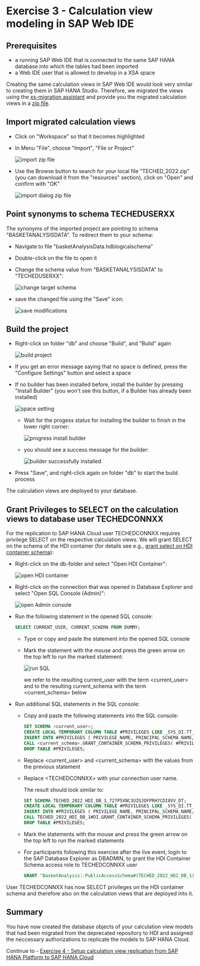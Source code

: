 # Exercise 3 - Calculation view modeling in SAP Web IDE

## Prerequisites

- a running SAP Web IDE that is connected to the same SAP HANA database into which the tables had been imported
- a Web IDE user that is allowed to develop in a XSA space

Creating the same calculation views in SAP Web IDE would look very similar to creating them in SAP HANA Studio. Therefore, we migrated the views using the [xs-migration assistant](https://help.sap.com/docs/SAP_HANA_PLATFORM/58d81eb4c9bc4899ba972c9fe7a1a115/5775fac4200441589c12a5421d0bcb1e.html) and provide you the migrated calculation views in a [zip file](/exercises/resources/TECHED_2022.zip).

## Import migrated calculation views

- Click on "Workspace" so that it becomes highlighted

- In Menu "File", choose "Import", "File or Project"

    ![import zip file](./images/importZip.png)

- Use the Browse button to search for your local file "TECHED_2022.zip" (you can download it from the "resources" section), click on "Open" and confirm with "OK"

    ![import dialog zip file](./images/importDialogZip.png)

## Point synonyms to schema TECHEDUSERXX

The synonyms of the imported project are pointing to schema "BASKETANALYSISDATA". To redirect them to your schema:

- Navigate to file "basketAnalysisData.hdblogicalschema"
- Double-click on the file to open it
- Change the schema value from "BASKETANALYSISDATA" to "TECHEDUSERXX":

    ![change target schema](./images/changeTargetSchema.png)

- save the changed file using the "Save" icon:

    ![save modifications](./images/save.png)


## Build the project

- Right-click on folder "db" and choose "Build", and "Build" again

    ![build project](./images/buildProject.png)

- If you get an error message saying that no space is defined, press the "Configure Settings" button and select a space

- If no builder has been installed before, install the builder by pressing "Install Builder" (you won't see this button, if a Builder has already been installed)

    ![space setting](./images/spaceSetting.png)

    - Wait for the progess status for installing the builder to finish in the lower right corner:

        ![progress  install builder](./images/installBuilderProgressBar.png)

    - you should see a success message for the builder:

        ![builder successfully installed](./images/builderInstallSuccess.png)

- Press "Save", and right-click again on folder "db" to start the build process

The calculation views are deployed to your database.

## Grant Privileges to SELECT on the calculation views to database user TECHEDCONNXX

For the replication to SAP HANA Cloud user TECHEDCONNXX requires privilege SELECT on the respective calculation views. We will grant SELECT on the schema of the HDI container (for details see e.g., [grant select on HDI container schema](https://help.sap.com/docs/HANA_CLOUD_DATABASE/c2cc2e43458d4abda6788049c58143dc/14ccad20b2b64190b269a488e0f44cbc.html?locale=en-US)):

- Right-click on the db-folder and select "Open HDI Container":

    ![open HDI container](./images/openHDIContainer.png)

- Right-click on the connection that was opened in Database Explorer and select "Open SQL Console (Admin)":

    ![open Admin console](./images/openAsHDIAdmin.png)

- Run the following statement in the opened SQL console:

    ```SQL
    SELECT CURRENT_USER, CURRENT_SCHEMA FROM DUMMY;
    ```
    - Type or copy and paste the statement into the opened SQL console
    - Mark the statement with the mouse and press the green arrow on the top left to run the marked statement:

        ![run SQL](./images/runSQLStatement.png)

        we refer to the resulting current_user with the term \<current_user\> and to the resulting current_schema with the term \<current_schema\> below

- Run additional SQL statements in the SQL console:

    - Copy and paste the following statements into the SQL console:
        ```SQL
        SET SCHEMA <current_user>;
        CREATE LOCAL TEMPORARY COLUMN TABLE #PRIVILEGES LIKE _SYS_DI.TT_SCHEMA_PRIVILEGES;
        INSERT INTO #PRIVILEGES ( PRIVILEGE_NAME, PRINCIPAL_SCHEMA_NAME, PRINCIPAL_NAME ) VALUES ( 'SELECT', '', '<TECHEDCONNXX>' );
        CALL <current_schema>.GRANT_CONTAINER_SCHEMA_PRIVILEGES( #PRIVILEGES, _SYS_DI.T_NO_PARAMETERS, ?, ?, ?);
        DROP TABLE #PRIVILEGES;
        ```

    - Replace \<current_user\> and \<current_schema\> with the values from the previous statement

    - Replace \<TECHEDCONNXX\> with your connection user name.

        The result should look similar to:

        ```SQL
        SET SCHEMA TECHED_2022_HDI_DB_1_727P5XNC3UZGJOFPRH7CDI8VV_DT;
        CREATE LOCAL TEMPORARY COLUMN TABLE #PRIVILEGES LIKE _SYS_DI.TT_SCHEMA_PRIVILEGES;
        INSERT INTO #PRIVILEGES ( PRIVILEGE_NAME, PRINCIPAL_SCHEMA_NAME, PRINCIPAL_NAME ) VALUES ( 'SELECT', '', 'TECHEDCONNXX' );
        CALL TECHED_2022_HDI_DB_1#DI.GRANT_CONTAINER_SCHEMA_PRIVILEGES( #PRIVILEGES, _SYS_DI.T_NO_PARAMETERS, ?, ?, ?);
        DROP TABLE #PRIVILEGES;
        ```
    - Mark the statements with the mouse and press the green arrow on the top left to run the marked statements

    - For participants following this exercise after the live event, login to the SAP Database Explorer as DBADMIN, to grant the HDI Container Schema access role to TECHEDCONNXX user
      
      ```SQL
      GRANT "BasketAnalysis::PublicAccessSchema#(TECHED_2022_HDI_DB_1)";
      ```

User TECHEDCONNXX has now SELECT privileges on the HDI container schema and therefore also on the calculation views that are deployed into it.

## Summary
You have now created the database objects of your calculation view models that had been migrated from the deprecated repository to HDI and assigned the neccessary authorizations to replicate the models to SAP HANA Cloud.

Continue to - [Exercise 4 - Setup calculation view replication from SAP HANA Platform to SAP HANA Cloud](/exercises/Exercise_4_Replicate_Calcview)
